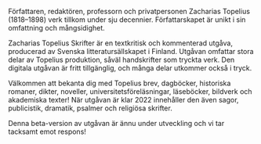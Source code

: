 Författaren, redaktören, professorn och privatpersonen Zacharias Topelius (1818–1898) verk tillkom under sju decennier. Författarskapet är unikt i sin omfattning och mångsidighet.

Zacharias Topelius Skrifter är en textkritisk och kommenterad utgåva, producerad av Svenska litteratursällskapet i Finland. Utgåvan omfattar stora delar av Topelius produktion, såväl handskrifter som tryckta verk. Den digitala utgåvan är fritt tillgänglig, och många delar utkommer också i tryck.

Välkommen att bekanta dig med Topelius brev, dagböcker, historiska romaner, dikter, noveller, universitetsföreläsningar, läseböcker, bildverk och akademiska texter! När utgåvan är klar 2022 innehåller den även sagor, publicistik, dramatik, psalmer och religiösa skrifter.

Denna beta-version av utgåvan är ännu under utveckling och vi tar tacksamt emot respons!
